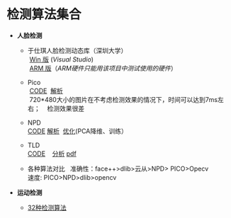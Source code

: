 # 检测算法集合

-  **人脸检测**
    - 于仕琪人脸检测动态库（深圳大学）   
  [Win 版](https://github.com/smartadpole/libfacedetection) (*Visual Studio*)    
  [ARM 版](https://github.com/smartadpole/YSQfastfd)（*ARM硬件只能用该项目中测试使用的硬件*）  
    - Pico  
  [CODE](https://github.com/smartadpole/pico)
  [解析](http://blog.csdn.net/u010333076/article/details/51397332)  
  720\*480大小的图片在不考虑检测效果的情况下，时间可以达到7ms左右；  
  检测效果很差   
    - NPD  
  [CODE](https://github.com/smartadpole/NPD) 
  [解析](http://blog.csdn.net/u010333076/article/details/51397332) 
  [优化](http://blog.csdn.net/qq_14845119/article/details/52576902)(PCA降维、训练）  
  
    - TLD  
    [CODE](https://github.com/smartadpole/TLD)
    [分析](http://blog.csdn.net/crzy_sparrow/article/details/7398904)
    [pdf](http://info.ee.surrey.ac.uk/Personal/Z.Kalal/Publications/2010_icip.pdf)  
    
    - 各种算法对比  
    准确性：face++>dlib>云从>NPD> PICO>Opecv  
    速度: PICO>NPD>dlib>opencv  
    
- **运动检测**
    - [32种检测算法](https://github.com/smartadpole/bgslibrary)
